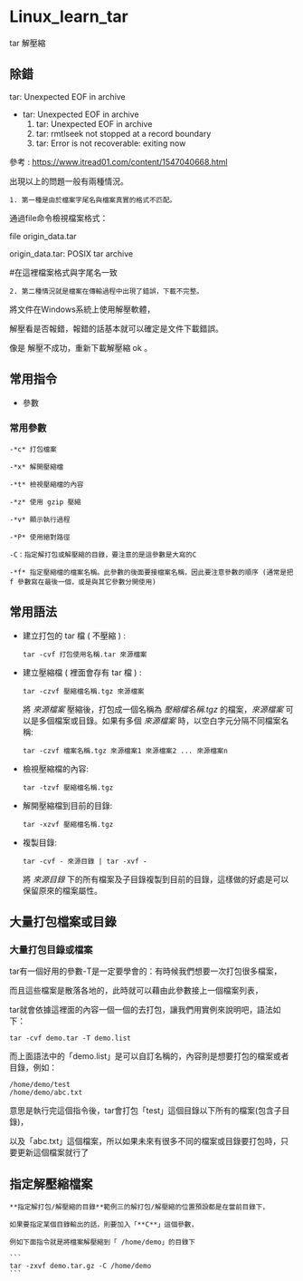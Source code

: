 # Linux_learn_tar
tar 解壓縮

除錯
---
tar: Unexpected EOF in archive
- tar: Unexpected EOF in archive
    1. tar: Unexpected EOF in archive
    2. tar: rmtlseek not stopped at a record boundary
    3. tar: Error is not recoverable: exiting now
    
參考 : https://www.itread01.com/content/1547040668.html

出現以上的問題一般有兩種情況。
```
1. 第一種是由於檔案字尾名與檔案真實的格式不匹配。
```

通過file命令檢視檔案格式：

file origin_data.tar

origin_data.tar: POSIX tar archive

#在這裡檔案格式與字尾名一致

```
2. 第二種情況就是檔案在傳輸過程中出現了錯誤，下載不完整。
```

將文件在Windows系統上使用解壓軟體，

解壓看是否報錯，報錯的話基本就可以確定是文件下載錯誤。

像是 解壓不成功，重新下載解壓縮 ok 。

常用指令
---
* 參數

### 常用參數
```
-*c* 打包檔案

-*x* 解開壓縮檔

-*t* 檢視壓縮檔的內容

-*z* 使用 gzip 壓縮

-*v* 顯示執行過程

-*P* 使用絕對路徑

-C：指定解打包或解壓縮的目錄，要注意的是這參數是大寫的C

-*f* 指定壓縮檔的檔案名稱。此參數的後面要接檔案名稱，因此要注意參數的順序 (通常是把 f 參數寫在最後一個，或是與其它參數分開使用)
```

常用語法
---
- 建立打包的 tar 檔 ( 不壓縮 ) :
    
    ```
    tar -cvf 打包使用名稱.tar 來源檔案
    ```
    
- 建立壓縮檔 ( 裡面會存有 tar 檔 ) :
    
    ```
    tar -czvf 壓縮檔名稱.tgz 來源檔案
    ```
    
    將 *來源檔案* 壓縮後，打包成一個名稱為 *壓縮檔名稱.tgz* 的檔案，*來源檔案* 可以是多個檔案或目錄。如果有多個 *來源檔案* 時，以空白字元分隔不同檔案名稱:
    
    ```
    tar -czvf 檔案名稱.tgz 來源檔案1 來源檔案2 ... 來源檔案n
    ```
    
- 檢視壓縮檔的內容:
    
    ```
    tar -tzvf 壓縮檔名稱.tgz
    ```
    
- 解開壓縮檔到目前的目錄:
    
    ```
    tar -xzvf 壓縮檔名稱.tgz
    ```
    
- 複製目錄:
    
    ```
    tar -cvf - 來源目錄 | tar -xvf -
    ```
    
    將 *來源目錄* 下的所有檔案及子目錄複製到目前的目錄，這樣做的好處是可以保留原來的檔案屬性。
    
 大量打包檔案或目錄
 ---
 ### **大量打包目錄或檔案**

tar有一個好用的參數-T是一定要學會的：有時候我們想要一次打包很多檔案，

而且這些檔案是散落各地的，此時就可以藉由此參數接上一個檔案列表，

tar就會依據這裡面的內容一個一個的去打包，讓我們用實例來說明吧，語法如下：

```
tar -cvf demo.tar -T demo.list
```

而上面語法中的「demo.list」是可以自訂名稱的，內容則是想要打包的檔案或者目錄，例如：

```
/home/demo/test
/home/demo/abc.txt
```

意思是執行完這個指令後，tar會打包「test」這個目錄以下所有的檔案(包含子目錄)，

以及「abc.txt」這個檔案，所以如果未來有很多不同的檔案或目錄要打包時，只要更新這個檔案就行了

指定解壓縮檔案
---
    
    **指定解打包/解壓縮的目錄**範例三的解打包/解壓縮的位置預設都是在當前目錄下，
    
    如果要指定某個目錄輸出的話，則要加入「**C**」這個參數，
    
    例如下面指令就是將檔案解壓縮到「 /home/demo」的目錄下
    
    ```
    tar -zxvf demo.tar.gz -C /home/demo 
    ```
